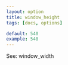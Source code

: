 ```yaml
---
layout: option
title: window_height
tags: [docs, options]

default: 540
example: 540
---
```


See: window_width
